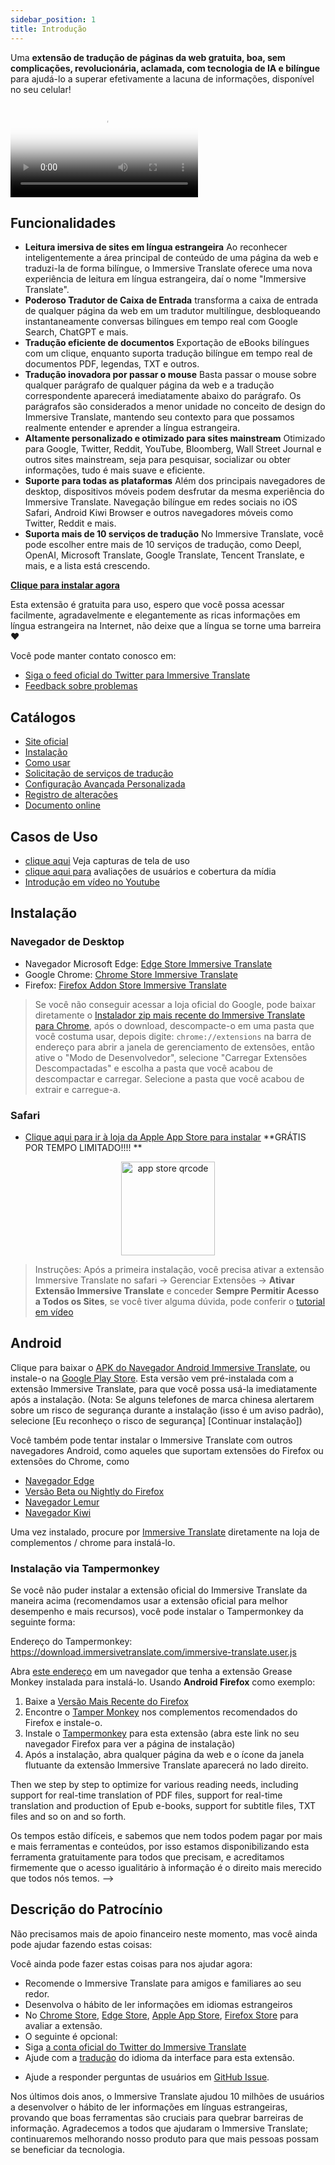```yaml
---
sidebar_position: 1
title: Introdução
---
```


Uma **extensão de tradução de páginas da web gratuita, boa, sem complicações, revolucionária, aclamada, com tecnologia de IA e bilíngue** para ajudá-lo a superar efetivamente a lacuna de informações, disponível no seu celular!

<video
  controls
  poster="https://immersivetranslate.com/assets/price/video-poster-en.png"
  src="https://s.immersivetranslate.com/assets/uploads/en-kefVSe.mp4"
/>

## Funcionalidades

- **Leitura imersiva de sites em língua estrangeira** Ao reconhecer inteligentemente a área principal de conteúdo de uma página da web e traduzi-la de forma bilíngue, o Immersive Translate oferece uma nova experiência de leitura em língua estrangeira, daí o nome "Immersive Translate".
- **Poderoso Tradutor de Caixa de Entrada** transforma a caixa de entrada de qualquer página da web em um tradutor multilíngue, desbloqueando instantaneamente conversas bilíngues em tempo real com Google Search, ChatGPT e mais.
- **Tradução eficiente de documentos** Exportação de eBooks bilíngues com um clique, enquanto suporta tradução bilíngue em tempo real de documentos PDF, legendas, TXT e outros.
- **Tradução inovadora por passar o mouse** Basta passar o mouse sobre qualquer parágrafo de qualquer página da web e a tradução correspondente aparecerá imediatamente abaixo do parágrafo. Os parágrafos são considerados a menor unidade no conceito de design do Immersive Translate, mantendo seu contexto para que possamos realmente entender e aprender a língua estrangeira.
- **Altamente personalizado e otimizado para sites mainstream** Otimizado para Google, Twitter, Reddit, YouTube, Bloomberg, Wall Street Journal e outros sites mainstream, seja para pesquisar, socializar ou obter informações, tudo é mais suave e eficiente.
- **Suporte para todas as plataformas** Além dos principais navegadores de desktop, dispositivos móveis podem desfrutar da mesma experiência do Immersive Translate. Navegação bilíngue em redes sociais no iOS Safari, Android Kiwi Browser e outros navegadores móveis como Twitter, Reddit e mais.
- **Suporta mais de 10 serviços de tradução** No Immersive Translate, você pode escolher entre mais de 10 serviços de tradução, como Deepl, OpenAI, Microsoft Translate, Google Translate, Tencent Translate, e mais, e a lista está crescendo.

[**Clique para instalar agora**](/docs/installation/)

Esta extensão é gratuita para uso, espero que você possa acessar facilmente, agradavelmente e elegantemente as ricas informações em língua estrangeira na Internet, não deixe que a língua se torne uma barreira ❤️

Você pode manter contato conosco em:

<!-- - [Assine o Immersive Translate por Email](https://immersivetranslate.substack.com/) Receba as últimas atualizações e (benefícios) de forma oportuna. -->

- [Siga o feed oficial do Twitter para Immersive Translate](https://twitter.com/immersivetrans)
  <!-- - [Siga o canal do Telegram](https://t.me/immersivetranslate) Receba as últimas notícias! -->
  <!-- - [Junte-se ao grupo do Telegram](https://t.me/+rq848Z09nehlOTgx) para participar de discussões sobre funcionalidades. -->
- [Feedback sobre problemas](https://github.com/immersive-translate/immersive-translate/issues/)

## Catálogos

- [Site oficial](https://immersivetranslate.com/en/?force=1)
- [Instalação](/docs/installation/)
- [Como usar](/docs/usage/)
- [Solicitação de serviços de tradução](/docs/services/)
- [Configuração Avançada Personalizada](/docs/advanced/)
- [Registro de alterações](/docs/CHANGELOG/)
- [Documento online](/docs/)

## Casos de Uso

<!-- - [Saiba mais sobre as mudanças que aconteceram com o usuário Xiao Zhang após um mês usando o Immersive Translate](#user-xiao-zhangs-story) -->

- [clique aqui](/docs/usecase/) Veja capturas de tela de uso
- [clique aqui para](/docs/review/) avaliações de usuários e cobertura da mídia
- [Introdução em vídeo no Youtube](https://www.youtube.com/watch?v=SHznc5kQCM4&ab_channel=ImmersiveTranslate)

## Instalação

### Navegador de Desktop

- Navegador Microsoft Edge: [Edge Store Immersive Translate](https://microsoftedge.microsoft.com/addons/detail/amkbmndfnliijdhojkpoglbnaaahippg)
- Google Chrome: [Chrome Store Immersive Translate](https://chrome.google.com/webstore/detail/immersive-translate/bpoadfkcbjbfhfodiogcnhhhpibjhbnh)
- Firefox: [Firefox Addon Store Immersive Translate](https://addons.mozilla.org/firefox/addon/immersive-translate/)

> Se você não conseguir acessar a loja oficial do Google, pode baixar diretamente o [Instalador zip mais recente do Immersive Translate para Chrome](https://download.immersivetranslate.com/latest/chrome-immersive-translate.zip), após o download, descompacte-o em uma pasta que você costuma usar, depois digite: `chrome://extensions` na barra de endereço para abrir a janela de gerenciamento de extensões, então ative o "Modo de Desenvolvedor", selecione "Carregar Extensões Descompactadas" e escolha a pasta que você acabou de descompactar e carregar. Selecione a pasta que você acabou de extrair e carregue-a.

### Safari

- [Clique aqui para ir à loja da Apple App Store para instalar](https://apps.apple.com/app/immersive-translate/id6447957425) \*\*GRÁTIS POR TEMPO LIMITADO!!!! \*\*

<div align="center">
<img src="https://s.immersivetranslate.com/static/official-static/assets/immersive-app-store.png" width="150" alt="app store qrcode" />
</div>

> Instruções: Após a primeira instalação, você precisa ativar a extensão Immersive Translate no safari -> Gerenciar Extensões -> **Ativar Extensão Immersive Translate** e conceder **Sempre Permitir Acesso a Todos os Sites**, se você tiver alguma dúvida, pode conferir o [tutorial em vídeo](https://s.immersivetranslate.com/videos/ios_safari_turorial_en.mp4)

## Android

Clique para baixar o [APK do Navegador Android Immersive Translate](https://immersivetranslate.com/android/), ou instale-o na [Google Play Store](https://play.google.com/store/apps/details?id=com.immersivetranslate.browser&utm_campaign=official). Esta versão vem pré-instalada com a extensão Immersive Translate, para que você possa usá-la imediatamente após a instalação. (Nota: Se alguns telefones de marca chinesa alertarem sobre um risco de segurança durante a instalação (isso é um aviso padrão), selecione [Eu reconheço o risco de segurança] [Continuar instalação])

Você também pode tentar instalar o Immersive Translate com outros navegadores Android, como aqueles que suportam extensões do Firefox ou extensões do Chrome, como

- [Navegador Edge](https://edgemobileapp.microsoft.com?adjustId=1m5nkuo3_1mtfb881)
- [Versão Beta ou Nightly do Firefox](https://www.mozilla.org/firefox/channel/android/)
- [Navegador Lemur](https://lemurbrowser.com/)
- [Navegador Kiwi](https://kiwibrowser.com/)

Uma vez instalado, procure por [Immersive Translate](https://chrome.google.com/webstore/detail/immersive-translate/bpoadfkcbjbfhfodiogcnhhhpibjhbnh) diretamente na loja de complementos / chrome para instalá-lo.

### Instalação via Tampermonkey

Se você não puder instalar a extensão oficial do Immersive Translate da maneira acima (recomendamos usar a extensão oficial para melhor desempenho e mais recursos), você pode instalar o Tampermonkey da seguinte forma:

Endereço do Tampermonkey: https://download.immersivetranslate.com/immersive-translate.user.js

Abra [este endereço](https://download.immersivetranslate.com/immersive-translate.user.js) em um navegador que tenha a extensão Grease Monkey instalada para instalá-lo. Usando **Android Firefox** como exemplo:

1. Baixe a [Versão Mais Recente do Firefox](https://www.mozilla.org/firefox/browsers/mobile/android/)
2. Encontre o [Tamper Monkey](https://www.tampermonkey.net/) nos complementos recomendados do Firefox e instale-o.
3. Instale o [Tampermonkey](https://download.immersivetranslate.com/immersive-translate.user.js) para esta extensão (abra este link no seu navegador Firefox para ver a página de instalação)
4. Após a instalação, abra qualquer página da web e o ícone da janela flutuante da extensão Immersive Translate aparecerá no lado direito.

Then we step by step to optimize for various reading needs, including support for real-time translation of PDF files, support for real-time translation and production of Epub e-books, support for subtitle files, TXT files and so on and so forth.

Os tempos estão difíceis, e sabemos que nem todos podem pagar por mais e mais ferramentas e conteúdos, por isso estamos disponibilizando esta ferramenta gratuitamente para todos que precisam, e acreditamos firmemente que o acesso igualitário à informação é o direito mais merecido que todos nós temos. -->

## Descrição do Patrocínio

Não precisamos mais de apoio financeiro neste momento, mas você ainda pode ajudar fazendo estas coisas:

Você ainda pode fazer estas coisas para nos ajudar agora:

- Recomende o Immersive Translate para amigos e familiares ao seu redor.
- Desenvolva o hábito de ler informações em idiomas estrangeiros
- No [Chrome Store](https://chrome.google.com/webstore/detail/immersive-translate/bpoadfkcbjbfhfodiogcnhhhpibjhbnh), [Edge Store](https://microsoftedge.microsoft.com/addons/detail/immersive-translate-web-/amkbmndfnliijdhojkpoglbnaaahippg), [Apple App Store](https://apps.apple.com/app/id6447957425), [Firefox Store](https://addons.mozilla.org/firefox/addon/immersive-translate/) para avaliar a extensão.
- O seguinte é opcional:
  <!-- - Inscreva-se no [e-mail oficial do Immersive Translate](https://immersivetranslate.substack.com/) -->
  <!-- - [Junte-se ao canal do Telegram](https://t.me/immersivetranslate) -->
- Siga [a conta oficial do Twitter do Immersive Translate](https://twitter.com/immersivetrans)
- Ajude com a [tradução](https://crowdin.com/project/immersive-translate) do idioma da interface para esta extensão.
<!-- - Ajude a responder perguntas de usuários em [Grupos do Telegram](https://t.me/+rq848Z09nehlOTgx). -->
- Ajude a responder perguntas de usuários em [GitHub Issue](https://github.com/immersive-translate/immersive-translate/issues).

Nos últimos dois anos, o Immersive Translate ajudou 10 milhões de usuários a desenvolver o hábito de ler informações em línguas estrangeiras, provando que boas ferramentas são cruciais para quebrar barreiras de informação. Agradecemos a todos que ajudaram o Immersive Translate; continuaremos melhorando nosso produto para que mais pessoas possam se beneficiar da tecnologia.
